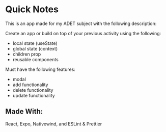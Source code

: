 # Quick Notes

This is an app made for my ADET subject with the following description:

Create an app or build on top of your previous activity using the following:

- local state (useState)
- global state (context)
- children prop
- reusable components

Must have the following features:

- modal
- add functionality
- delete functionality
- update functionality

## Made With:

React, Expo, Nativewind, and ESLint & Prettier
